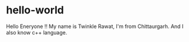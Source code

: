 # hello-world
Hello Eneryone !!
My name is Twinkle Rawat, I'm from Chittaurgarh. And I also know c++ language.
